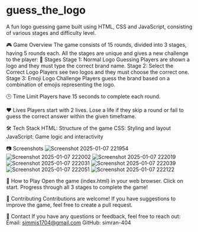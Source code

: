 # guess_the_logo
A fun logo guessing game built using HTML, CSS and JavaScript, consisting of various stages and difficulty level.

🎮 Game Overview
The game consists of 15 rounds, divided into 3 stages, having 5 rounds each. All the stages are unique and gives a new challenge to the player:
🚩 Stages
Stage 1: Normal Logo Guessing
    Players are shown a logo and they must type the correct brand name.
Stage 2: Select the Correct Logo
    Players see two logos and they must choose the correct one.
Stage 3: Emoji Logo Challenge
    Players guess the brand based on a combination of emojis representing the logo.
    
🕒 Time Limit
    Players have 15 seconds to complete each round.

❤️ Lives
	Players start with 2 lives.
	Lose a life if they skip a round or fail to guess the correct answer within the given timeframe.

 🛠️ Tech Stack
	HTML: Structure of the game
	CSS: Styling and layout
	JavaScript: Game logic and interactivity

 📷 Screenshots
	![Screenshot 2025-01-07 221954](https://github.com/user-attachments/assets/41017ac2-d590-4c48-b01b-589eb0c6fd1b)
![Screenshot 2025-01-07 222002](https://github.com/user-attachments/assets/0df8a0b9-4689-4c19-a6c7-647fff5201ef)
![Screenshot 2025-01-07 222019](https://github.com/user-attachments/assets/aea666e3-4b57-44d7-ae0d-284f1df7716e)
![Screenshot 2025-01-07 222031](https://github.com/user-attachments/assets/39fa62e4-1333-4eea-a380-2fbc8dd7d471)
![Screenshot 2025-01-07 222039](https://github.com/user-attachments/assets/62d12e1b-afc9-4e47-98de-bf55ff06bcc0)
![Screenshot 2025-01-07 222051](https://github.com/user-attachments/assets/bc001171-4c8f-4163-910b-d3a4fe70e3d4)
![Screenshot 2025-01-07 222122](https://github.com/user-attachments/assets/92ccf4a3-b33f-4261-b676-997b4ad6f09a)


🚀 How to Play
	Open the game (index.html) in your web browser.
	Click on start.
	Progress through all 3 stages to complete the game!

 🤝 Contributing
	Contributions are welcome! If you have suggestions to improve the game, feel free to create a pull request.

 📧 Contact
	If you have any questions or feedback, feel free to reach out:
	Email: simmis1704@gmail.com
	GitHub: simran-404
 
